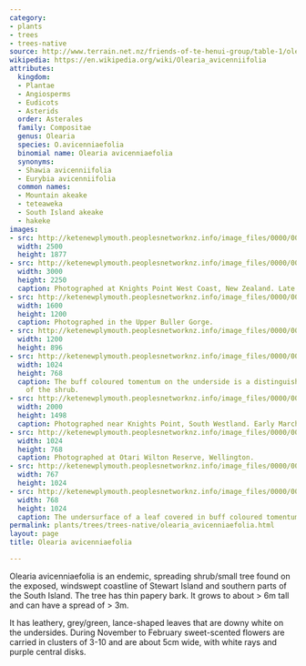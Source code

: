 ```yaml
---
category:
- plants
- trees
- trees-native
source: http://www.terrain.net.nz/friends-of-te-henui-group/table-1/olearia-avicenniifolia-akeake.html
wikipedia: https://en.wikipedia.org/wiki/Olearia_avicenniifolia
attributes:
  kingdom:
  - Plantae
  - Angiosperms
  - Eudicots
  - Asterids
  order: Asterales
  family: Compositae
  genus: Olearia
  species: O.avicenniaefolia
  binomial name: Olearia avicenniaefolia
  synonyms:
  - Shawia avicenniifolia
  - Eurybia avicenniifolia
  common names:
  - Mountain akeake
  - teteaweka
  - South Island akeake
  - hakeke
images:
- src: http://ketenewplymouth.peoplesnetworknz.info/image_files/0000/0012/5753/Olearia_avicenniaefolia__3_.JPG
  width: 2500
  height: 1877
- src: http://ketenewplymouth.peoplesnetworknz.info/image_files/0000/0006/2414/Olearia_avicenniifolia.JPG
  width: 3000
  height: 2250
  caption: Photographed at Knights Point West Coast, New Zealand. Late February.
- src: http://ketenewplymouth.peoplesnetworknz.info/image_files/0000/0006/1729/Olearia_avicenniifolia__Akeake_.JPG
  width: 1600
  height: 1200
  caption: Photographed in the Upper Buller Gorge.
- src: http://ketenewplymouth.peoplesnetworknz.info/image_files/0000/0006/1719/Olearia_avicenniifolia__Akeake_-001.JPG
  width: 1200
  height: 896
- src: http://ketenewplymouth.peoplesnetworknz.info/image_files/0000/0006/1724/Olearia_avicenniifolia__Akeake_-002.JPG
  width: 1024
  height: 768
  caption: The buff coloured tomentum on the underside is a distinguishing feature
    of the shrub.
- src: http://ketenewplymouth.peoplesnetworknz.info/image_files/0000/0006/2409/Olearia_avicenniifolia-006.JPG
  width: 2000
  height: 1498
  caption: Photographed near Knights Point, South Westland. Early March.
- src: http://ketenewplymouth.peoplesnetworknz.info/image_files/0000/0005/2764/Olearia_avicenniifolia__Akeake.JPG
  width: 1024
  height: 768
  caption: Photographed at Otari Wilton Reserve, Wellington.
- src: http://ketenewplymouth.peoplesnetworknz.info/image_files/0000/0006/2399/Olearia_avicenniifolia-002.JPG
  width: 767
  height: 1024
- src: http://ketenewplymouth.peoplesnetworknz.info/image_files/0000/0006/2419/Olearia_avicenniifolia-003.JPG
  width: 768
  height: 1024
  caption: The undersurface of a leaf covered in buff coloured tomentum.
permalink: plants/trees/trees-native/olearia_avicenniaefolia.html
layout: page
title: Olearia avicenniaefolia

---
```

Olearia avicenniaefolia is an endemic, spreading shrub/small tree found on the exposed, windswept coastline of Stewart Island and southern parts of the South Island. The tree has thin papery bark. It grows to about > 6m tall and can have a spread of > 3m.

It has leathery, grey/green, lance-shaped leaves that are downy white on the undersides.
During November to February sweet-scented flowers are carried in clusters of 3-10 and are about 5cm wide, with white rays and purple central disks.
